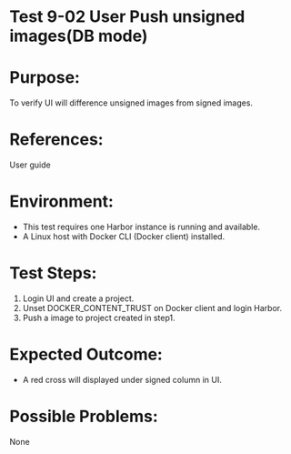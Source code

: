 Test 9-02 User Push unsigned images(DB mode)
=======

# Purpose:

To verify UI will difference unsigned images from signed images.

# References:
User guide

# Environment:

* This test requires one Harbor instance is running and available.
* A Linux host with Docker CLI (Docker client) installed.

# Test Steps:

1. Login UI and create a project.
2. Unset DOCKER_CONTENT_TRUST on Docker client and login Harbor.
3. Push a image to project created in step1.

# Expected Outcome:

* A red cross will displayed under signed column in UI.

# Possible Problems:
None

